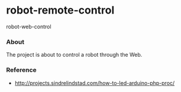 robot-remote-control
====================

robot-web-control

### About

The project is about to control a robot through the Web.

### Reference

* http://projects.sindrelindstad.com/how-to-led-arduino-php-proc/
